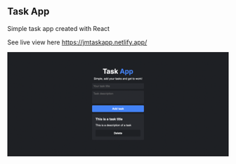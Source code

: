 ## Task App

Simple task app created with React

See live view here https://jmtaskapp.netlify.app/

<img src="./src/assets/readme.png">